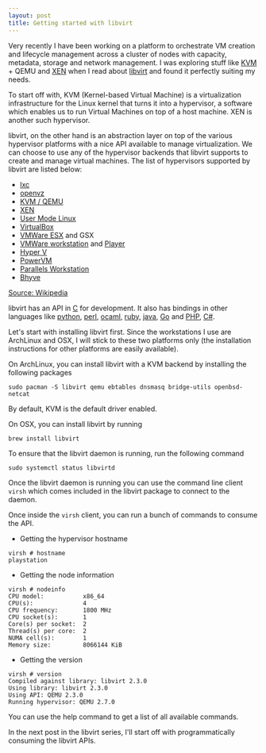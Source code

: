 ```yaml
---
layout: post
title: Getting started with libvirt
---
```


Very recently I have been working on a platform to orchestrate VM creation and lifecycle management across a cluster of nodes with capacity, metadata, storage and network management. I was exploring stuff like [KVM](http://www.linux-kvm.org/) + QEMU and [XEN](https://www.xenproject.org/) when I read about [libvirt](http://libvirt.org) and found it perfectly suiting my needs.

To start off with, KVM (Kernel-based Virtual Machine) is a virtualization infrastructure for the Linux kernel that turns it into a hypervisor, a software which enables us to run Virtual Machines on top of a host machine. XEN is another such hypervisor.

libvirt, on the other hand is an abstraction layer on top of the various hypervisor platforms with a nice API available to manage virtualization. We can choose to use any of the hypervisor backends that libvirt supports to create and manage virtual machines. The list of hypervisors supported by libvirt are listed below:

- [lxc](https://linuxcontainers.org/)
- [openvz](https://github.com/OpenVZ)
- [KVM / QEMU](http://www.linux-kvm.org/)
- [XEN](https://www.xenproject.org/)
- [User Mode Linux](http://user-mode-linux.sourceforge.net/)
- [VirtualBox](https://www.virtualbox.org/)
- [VMWare ESX](http://www.vmware.com/products/esxi-and-esx.html) and GSX
- [VMWare workstation](http://www.vmware.com/products/workstation.html) and [Player](http://www.vmware.com/products/player/playerpro-evaluation.html)
- [Hyper V](https://www.microsoft.com/en-us/cloud-platform/virtualization)
- [PowerVM](http://www-03.ibm.com/systems/power/software/virtualization/)
- [Parallels Workstation](http://www.parallels.com/)
- [Bhyve](http://bhyve.org/)

[Source: Wikipedia](https://en.wikipedia.org/wiki/Libvirt)

libvirt has an API in [C](https://libvirt.org/html/index.html) for development. It also has bindings in other languages like [python](https://libvirt.org/python.html), [perl](http://search.cpan.org/dist/Sys-Virt/), [ocaml](http://libvirt.org/ocaml/), [ruby](http://libvirt.org/ruby/), [java](https://libvirt.org/java.html), [Go](https://github.com/rgbkrk/libvirt-go) and [PHP](https://libvirt.org/php.html), [C#](https://libvirt.org/csharp.html).

Let's start with installing libvirt first. Since the workstations I use are ArchLinux and OSX, I will stick to these two platforms only (the installation instructions for other platforms are easily available).

On ArchLinux, you can install libvirt with a KVM backend by installing the following packages

```
sudo pacman -S libvirt qemu ebtables dnsmasq bridge-utils openbsd-netcat
```

By default, KVM is the default driver enabled.

On OSX, you can install libvirt by running

```
brew install libvirt
```

To ensure that the libvirt daemon is running, run the following command

```
sudo systemctl status libvirtd
```

Once the libvirt daemon is running you can use the command line client `virsh` which comes included in the libvirt package to connect to the daemon.

Once inside the `virsh` client, you can run a bunch of commands to consume the API.

- Getting the hypervisor hostname

```
virsh # hostname
playstation
```

- Getting the node information

```
virsh # nodeinfo 
CPU model:           x86_64
CPU(s):              4
CPU frequency:       1800 MHz
CPU socket(s):       1
Core(s) per socket:  2
Thread(s) per core:  2
NUMA cell(s):        1
Memory size:         8066144 KiB
```


- Getting the version

```
virsh # version
Compiled against library: libvirt 2.3.0
Using library: libvirt 2.3.0
Using API: QEMU 2.3.0
Running hypervisor: QEMU 2.7.0
```

You can use the help command to get a list of all available commands.

In the next post in the libvirt series, I'll start off with programmatically consuming the libvirt APIs.
